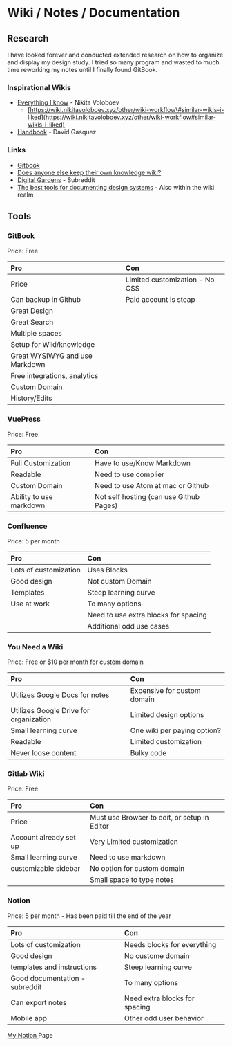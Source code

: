 # Wiki / Notes / Documentation

## Research

I have looked forever and conducted extended research on how to organize and display my design study. I tried so many program and wasted to much time reworking my notes until I finally found GitBook.

### Inspirational Wikis

* [Everything I know](https://wiki.nikitavoloboev.xyz) - Nikita Voloboev
  * [https://wiki.nikitavoloboev.xyz/other/wiki-workflow\#similar-wikis-i-liked](https://wiki.nikitavoloboev.xyz/other/wiki-workflow#similar-wikis-i-liked)
* [Handbook](https://github.com/davidgasquez/handbook) - David Gasquez

### Links

* [Gitbook](https://www.gitbook.com)
* [Does anyone else keep their own knowledge wiki?](https://lobste.rs/s/ord0rg/does_anyone_else_keep_their_own_knowledge)
* [Digital Gardens](https://www.reddit.com/r/DigitalGardens/) - Subreddit
* [The best tools for documenting design systems](https://hike.one/update/the-best-tools-for-documenting-design-systems) - Also within the wiki realm



## Tools

### GitBook

Price: Free

| Pro | Con |
| :--- | :--- |
| Price | Limited customization - No CSS |
| Can backup in Github | Paid account is steap |
| Great Design |  |
| Great Search |  |
| Multiple spaces |  |
| Setup for Wiki/knowledge |  |
| Great WYSIWYG and use Markdown |  |
| Free integrations, analytics |  |
| Custom Domain |  |
| History/Edits |  |

### VuePress 

Price: Free

| Pro | Con |
| :--- | :--- |
| Full Customization | Have to use/Know Markdown |
| Readable | Need to use complier |
| Custom Domain | Need to use Atom at mac or Github |
| Ability to use markdown | Not self hosting \(can use Github Pages\) |

### Confluence 

Price: 5 per month

| Pro | Con |
| :--- | :--- |
| Lots of customization | Uses Blocks |
| Good design | Not custom Domain |
| Templates | Steep learning curve |
| Use at work | To many options |
|  | Need to use extra blocks for spacing |
|  | Additional odd use cases |

### You Need a Wiki 

Price: Free or $10 per month for custom domain

| Pro | Con |
| :--- | :--- |
| Utilizes Google Docs for notes | Expensive for custom domain |
| Utilizes Google Drive for organization | Limited design options |
| Small learning curve | One wiki per paying option? |
| Readable | Limited customization |
| Never loose content | Bulky code |

### Gitlab Wiki

Price: Free

| Pro | Con |
| :--- | :--- |
| Price | Must use Browser to edit, or setup in Editor |
| Account already set up | Very Limited customization |
| Small learning curve | Need to use markdown |
| customizable sidebar | No option for custom domain |
|  | Small space to type notes |

### Notion 

Price: 5 per month - Has been paid till the end of the year

| Pro | Con |
| :--- | :--- |
| Lots of customization | Needs blocks for everything |
| Good design | No custome domain |
| templates and instructions | Steep learning curve |
| Good documentation - subreddit | To many options |
| Can export notes | Need extra blocks for spacing |
| Mobile app | Other odd user behavior |

[My Notion ](https://www.notion.so/Design-Study-5b8b34e4a6524f4e8db07d0dcf3815e1)Page

